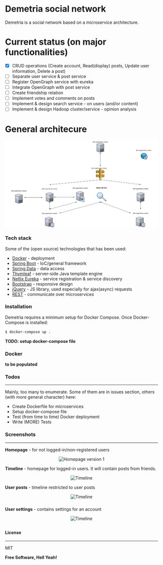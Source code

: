 # Demetria social network

Demetria is a social network based on a microservice architecture.

# Current status (on major functionalities)

- [x] CRUD operations (Create account, Read(display) posts, Update user information, Delete a post)
- [ ] Separate user service & post service
- [ ] Register OpenGraph service with eureka
- [ ] Integrate OpenGraph with post service
- [ ] Create friendship relation
- [ ] Implement votes and comments on posts
- [ ] Implement & design search service - on users (and/or content)
- [ ] Implement & design Hadoop cluster/service - opinion analysis

# General architecure

![servicesDiagram](models/servicesDiagram.svg)

### Tech stack

Some of the (open source) technologies that has been used:

* [Docker] - deployment
* [Spring Boot] - IoC/general framework
* [Spring Data] - data access
* [Thymleaf] - server-side Java template engine
* [Netlix Eureka] - service registration & service discovery
* [Bootstrap] - responsive design
* [jQuery] - JS library, used especially for ajax(async) requests
* [REST] - communicate over microservices

### Installation
Demetria requires a minimum setup for Docker Compose.
Once Docker-Compose is installed:
```sh
$ docker-compose up .
```
**TODO: setup docker-compose file**
### Docker
**to be populated**
### Todos
----
Mainly, too many to enumerate. Some of them are in issues section, others (with more general character) here:
 - Create Dockerfile for microservices
 - Setup docker-compose file
 - Test (from time to time) Docker deployment
 - Write (MORE) Tests

### Screenshots
----
**Homepage** - for not logged-in/non-registered users
<p align="center">
<img src="https://i.imgur.com/o3bqyTil.png" alt="Homepage version 1"
style="width: 35%";/>
</p>

**Timeline** - homepage for logged-in users. It will contain posts from friends.
<p align="center">
<img src="https://i.imgur.com/r4ZL6jJ.png" alt="Timeline"
style="width: 50%;"/>
</p>

**User posts** - timeline restricted to user posts
<p align="center">
<img src = "https://i.imgur.com/w2QNj0ql.png" alt="Timeline"
style="padding-bottom:10px;"/>
</p>

**User settings** - contains settings for an account
<p align="center">
<img src="https://imgur.com/iHOCsDel.png" alt="Timeline"
style="width: 50%; padding-bottom:10px;"/>
</p>

#### License
----
MIT

**Free Software, Hell Yeah!**

[//]: # (These are reference links used in the body of this note and get stripped out when the markdown processor does its job. There is no need to format nicely because it shouldn't be seen. Thanks SO - http://stackoverflow.com/questions/4823468/store-comments-in-markdown-syntax)

[Docker]: https://www.docker.com/
[Spring Boot]: https://spring.io/projects/spring-boot
[Spring Data]: https://spring.io/projects/spring-data
[Thymleaf]: https://www.thymeleaf.org/
[Netlix Eureka]: https://github.com/Netflix/eureka
[Bootstrap]: https://getbootstrap.com/
[REST]: https://restfulapi.net/
[jQuery]: <http://jquery.com>
